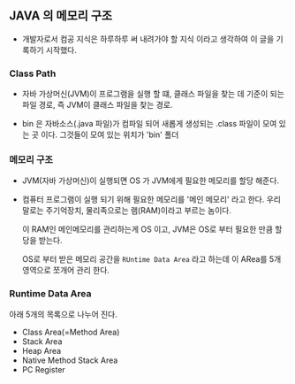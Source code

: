 
## JAVA 의 메모리 구조 

  - 개발자로서 컴공 지식은 하루하루 써 내려가야 할 지식 이라고 생각하여 이 글을 기록하기 시작했다.




  ### Class Path
  
  - 자바 가상머신(JVM)이 프로그램을 실행 할 떄, 클래스 파일을 찾는 데 기준이 되는 파일 경로, 즉 JVM이 클래스 파일을 찾는 경로.
  
  - bin 은 자바소스(.java 파일)가 컴파일 되어 새롭게 생성되는 .class 파일이 모여 있는 곳 이다.
    그것들이 모여 있는 위치가 'bin' 폴더
    
    
  
  ### 메모리 구조
  
  - JVM(자바 가상머신)이 실행되면 OS 가 JVM에게 필요한 메모리를 할당 해준다.

  - 컴퓨터 프로그램이 실행 되기 위해 필요한 메모리를 '메인 메모리' 라고 한다. 우리말로는 주기억장치, 물리족으로는 램(RAM)이라고 부르는 놈이다.
  
    이 RAM인 메인메모리를 관리하는게 OS 이고, JVM은 OS로 부터 필요한 만큼 할당을 받는다.
    
    OS로 부터 받은 메모리 공간을 `RUntime Data Area` 라고 하는데 이 ARea를 5개 영역으로 쪼개어 관리 한다.
    
    
 ### Runtime Data Area
 
 아래 5개의 목록으로 나누어 진다.
 
  - Class Area(=Method Area)
  - Stack Area
  - Heap Area
  - Native Method Stack Area
  - PC Register
